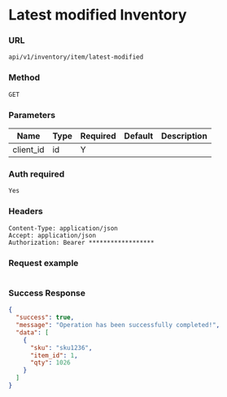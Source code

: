 # Latest modified Inventory

### URL
```text
api/v1/inventory/item/latest-modified
```

### Method
```text
GET
```

### Parameters

| Name      | Type | Required | Default | Description |
|-----------|------|----------|---------|-------------|
| client_id | id   | Y        |

### Auth required
```text
Yes
```


### Headers
```text
Content-Type: application/json
Accept: application/json
Authorization: Bearer ******************
```



### Request example

```json

```

### Success Response

```json
{
  "success": true,
  "message": "Operation has been successfully completed!",
  "data": [
    {
      "sku": "sku1236",
      "item_id": 1,
      "qty": 1026
    }
  ]
}
```